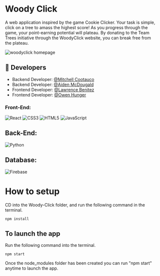 # Woody Click
A web application inspired by the game Cookie Clicker. Your task is simple, click on a tree to amass the highest score! As you progress through the game, your point-earning potential will plateau. By donating to the Team Trees initiative through the WoodyClick website, you can break free from the plateau.

![woodyclick homepage](https://github.com/Mcootauc/Woody-Click/assets/73667103/10e49dd9-a620-4d92-8405-30c7590b0dfe)

## 🔗 Developers
- Backend Developer: [@Mitchell Cootauco](https://github.com/Mcootauc)
- Backend Developer: [@Aiden McDougald](https://github.com/aidmc44)
- Frontend Developer: [@Lawrence Benitez](https://github.com/Law47)
- Frontend Developer: [@Owen Hunger](https://github.com/ohunger)

### Front-End:
![React](https://img.shields.io/badge/-React-61DAFB?style=for-the-badge&logo=react&logoColor=white)
![CSS3](https://img.shields.io/badge/-CSS3-1572B6?style=for-the-badge&logo=css3&logoColor=white)
![HTML5](https://img.shields.io/badge/-HTML5-E34F26?style=for-the-badge&logo=html5&logoColor=white)
![JavaScript](https://img.shields.io/badge/-JavaScript-F7DF1E?style=for-the-badge&logo=javascript&logoColor=black)

## Back-End:
![Python](https://img.shields.io/badge/-Python-3670A0?style=for-the-badge&logo=python&logoColor=ffdd54)

## Database:
![Firebase](https://img.shields.io/badge/firebase-%23039BE5.svg?style=for-the-badge&logo=firebase)


# How to setup
CD into the Woody-Click folder, and run the following command in the terminal.

`npm install`

## To launch the app
Run the following command into the terminal.

`npm start`

Once the node_modules folder has been created you can run "npm start" anytime to launch the app.
